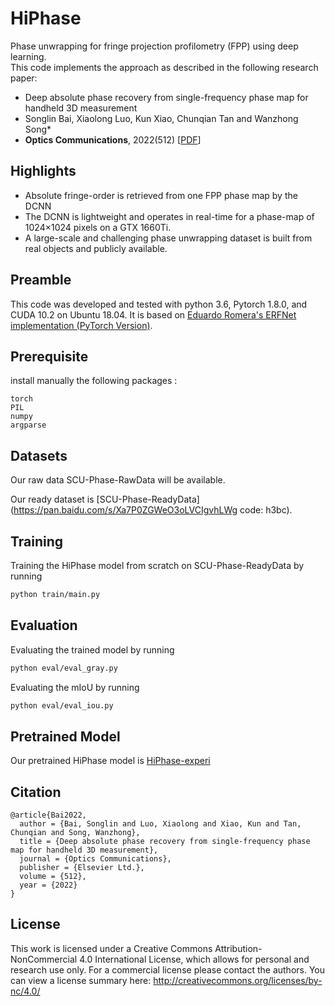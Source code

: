 # HiPhase
Phase unwrapping for fringe projection profilometry (FPP) using deep learning.  
This code implements the approach as
described in the following research paper:

 * Deep absolute phase recovery from single-frequency phase map for handheld 3D measurement  
 * Songlin Bai, Xiaolong Luo, Kun Xiao, Chunqian Tan and Wanzhong Song*  
 * **Optics Communications**, 2022(512) [[PDF](https://authors.elsevier.com/a/1ebea6wPvpGNF)] 


## Highlights
 * Absolute fringe-order is retrieved from one FPP phase map by the DCNN  
 * The DCNN is lightweight and operates in real-time for a phase-map of 1024×1024 pixels on a GTX 1660Ti.  
 * A large-scale and challenging phase unwrapping dataset is built from real objects and publicly available.


## Preamble
This code was developed and tested with python 3.6, Pytorch 1.8.0, and CUDA 10.2 on Ubuntu 18.04. It is based on [Eduardo Romera's ERFNet implementation (PyTorch Version)](https://github.com/Eromera/erfnet_pytorch). 


## Prerequisite
install manually the following packages :

```
torch
PIL
numpy
argparse
```


## Datasets
Our raw data SCU-Phase-RawData will be available.

Our ready dataset is [SCU-Phase-ReadyData](https://pan.baidu.com/s/Xa7P0ZGWeO3oLVCIgvhLWg code: h3bc).  



## Training
Training the HiPhase model from scratch on SCU-Phase-ReadyData by running
```bash
python train/main.py
```


## Evaluation

Evaluating the trained model by running
```bash
python eval/eval_gray.py
```
Evaluating the mIoU by running
```bash
python eval/eval_iou.py
```


## Pretrained Model

Our pretrained HiPhase model is [HiPhase-experi](https://github.com/WanzhongSong/HiPhase/blob/main/model_best.pth)


    
## Citation
```
@article{Bai2022,
  author = {Bai, Songlin and Luo, Xiaolong and Xiao, Kun and Tan, Chunqian and Song, Wanzhong},  
  title = {Deep absolute phase recovery from single-frequency phase map for handheld 3D measurement},
  journal = {Optics Communications},
  publisher = {Elsevier Ltd.},
  volume = {512},
  year = {2022}
}
```

## License
This work is licensed under a Creative Commons Attribution-NonCommercial 4.0 International License, which allows for personal and research use only. For a commercial license please contact the authors. You can view a license summary here: http://creativecommons.org/licenses/by-nc/4.0/

